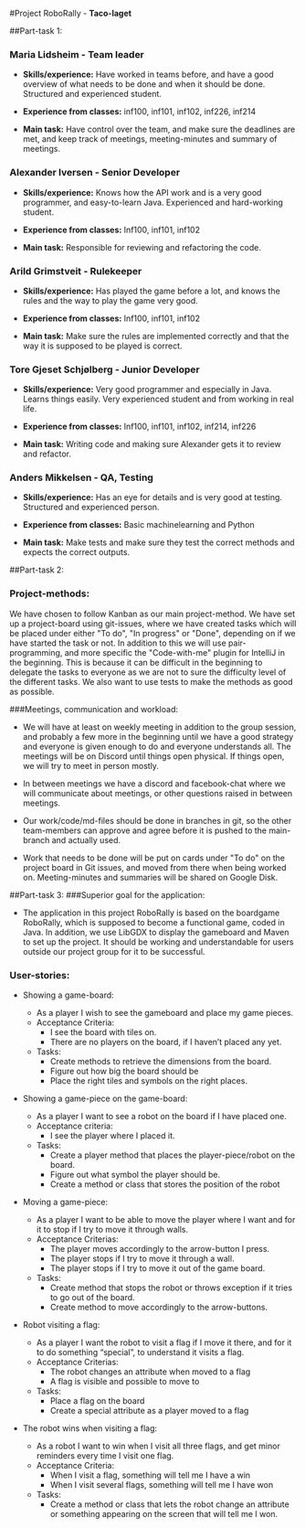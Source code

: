 #Project RoboRally - __Taco-laget__

##Part-task 1:

### Maria Lidsheim - Team leader
* __Skills/experience:__ Have worked in teams before, and have a good
overview of what needs to be done and when it should be done. Structured and experienced
student.
  
* __Experience from classes:__ inf100, inf101, inf102, inf226, inf214

* __Main task:__ Have control over the team, and make sure the deadlines are met, 
and keep track of meetings, meeting-minutes and summary of meetings.
  
### Alexander Iversen - Senior Developer
* __Skills/experience:__ Knows how the API work and is a very good
programmer, and easy-to-learn Java. Experienced and hard-working student.
  
* __Experience from classes:__ Inf100, inf101, inf102

* __Main task:__ Responsible for reviewing and refactoring the code.

### Arild Grimstveit - Rulekeeper
* __Skills/experience:__ Has played the game before a lot, and knows the rules
and the way to play the game very good.
  
* __Experience from classes:__ Inf100, inf101, inf102

* __Main task:__ Make sure the rules are implemented correctly and that the way
it is supposed to be played is correct.
  
### Tore Gjeset Schjølberg - Junior Developer
* __Skills/experience:__ Very good programmer and especially in Java. Learns things
easily. Very experienced student and from working in real life. 
  
* __Experience from classes:__ Inf100, inf101, inf102, inf214, inf226

* __Main task:__ Writing code and making sure Alexander gets it to review and refactor.

### Anders Mikkelsen - QA, Testing
* __Skills/experience:__ Has an eye for details and is very good at testing.
Structured and experienced person.
  
* __Experience from classes:__ Basic machinelearning and Python

* __Main task:__ Make tests and make sure they 
test the correct methods and expects the correct outputs. 
  

##Part-task 2:
### Project-methods:
We have chosen to follow Kanban as our main project-method. We have set up a 
project-board using git-issues, where we have created tasks which will be placed
under either "To do", "In progress" or "Done", depending on if we have started the
task or not. In addition to this we will use pair-programming, and more specific the
"Code-with-me" plugin for IntelliJ in the beginning. This is because it can be
difficult in the beginning to delegate the tasks to everyone as we are not to sure
the difficulty level of the different tasks. We also want to use tests to make the
methods as good as possible. 

###Meetings, communication and workload:
* We will have at least on weekly meeting in addition to the group session, and 
probably a few more in the beginning until we have a good strategy and everyone
is given enough to do and everyone understands all. The meetings will be on Discord
  until things open physical. If things open, we will try to meet in person mostly.
  
* In between meetings we have a discord and facebook-chat where we will communicate
about meetings, or other questions raised in between meetings.
  
* Our work/code/md-files should be done in branches in git, so the other team-members can approve
and agree before it is pushed to the main-branch and actually used. 

* Work that needs to be done will be put on cards under "To do" on the project board
in Git issues, and moved from there when being worked on. Meeting-minutes and summaries
will be shared on Google Disk. 
  

##Part-task 3:
###Superior goal for the application:
* The application in this project RoboRally is based on the boardgame RoboRally,
which is supposed to become a functional game, coded in Java. In addition, 
we use LibGDX to display the gameboard and Maven to set up the project. 
It should be working and understandable for users outside our project group 
for it to be successful. 
  
### User-stories:
* Showing a game-board:
    * As a player I wish to see the gameboard and place my game pieces.
    * Acceptance Criteria:
        * I see the board with tiles on.
        * There are no players on the board, if I haven’t placed any yet.
    * Tasks:
        * Create methods to retrieve the dimensions from the board.
        * Figure out how big the board should be
        * Place the right tiles and symbols on the right places.
    
* Showing a game-piece on the game-board:
    * As a player I want to see a  robot on the board if I have placed one.
    * Acceptance criteria:
        * I see the player where I placed it.
    * Tasks:
        * Create a player method that places the player-piece/robot on the board.
        * Figure out what symbol the player should be.
        * Create a method or class that stores the position of the robot
    
* Moving a game-piece:
    * As a player I want to be able to move the player where I want and for it to 
      stop if I try to move it through walls.
    * Acceptance Criterias:
        * The player moves accordingly to the arrow-button I press. 
        * The player stops if I try to move it through a wall.
        * The player stops if I try to move it out of the game board.
    * Tasks:
        * Create method that stops the robot or throws exception if it tries to go 
          out of the board.
        * Create method to move accordingly to the arrow-buttons.

* Robot visiting a flag:
    * As a player I want the robot to visit a flag if I move it there, and for 
      it to do something “special”, to understand it visits a flag.
    * Acceptance Criterias:
        * The robot changes an attribute when moved to a flag
        * A flag is visible and possible to move to
    * Tasks:
        * Place a flag on the board
        * Create a special attribute as a player moved to a flag
    
* The robot wins when visiting a flag:
    * As a robot I want to win when I visit all three flags, and get minor 
      reminders every time I visit one flag.
    * Acceptance Criteria:
        * When I visit a flag, something will tell me I have a win
        * When I visit several flags, something will tell me I have won
    * Tasks:
        * Create a method or class that lets the robot change an attribute or 
          something appearing on the screen that will tell me I won.



    




